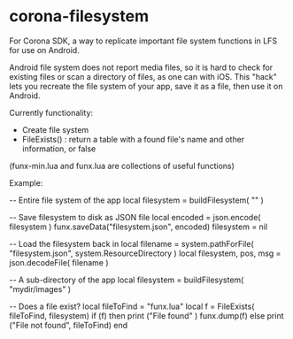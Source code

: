 # corona-filesystem
For Corona SDK, a way to replicate important file system functions in LFS for use on Android.

Android file system does not report media files, so it is hard to check for existing files or scan a directory of files, as one can with iOS.
This "hack" lets you recreate the file system of your app, save it as a file, then use it on Android.

Currently functionality:
* Create file system
* FileExists() : return a table with a found file's name and other information, or false

(funx-min.lua and funx.lua are collections of useful functions)

Example:

-- Entire file system of the app
local filesystem = buildFilesystem( "" )

-- Save filesystem to disk as JSON file
local encoded = json.encode( filesystem )
funx.saveData("filesystem.json", encoded)
filesystem = nil

-- Load the filesystem back in
local filename = system.pathForFile( "filesystem.json", system.ResourceDirectory )
local filesystem, pos, msg = json.decodeFile( filename )


-- A sub-directory of the app
local filesystem = buildFilesystem( "mydir/images" )

-- Does a file exist?
local fileToFind = "funx.lua"
local f = FileExists( fileToFind, filesystem)
if (f) then
  print ("File found" ) 
  funx.dump(f)
else
  print ("File not found", fileToFind)
end

